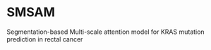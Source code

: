 # SMSAM
Segmentation-based Multi-scale attention model for KRAS mutation prediction in rectal cancer
